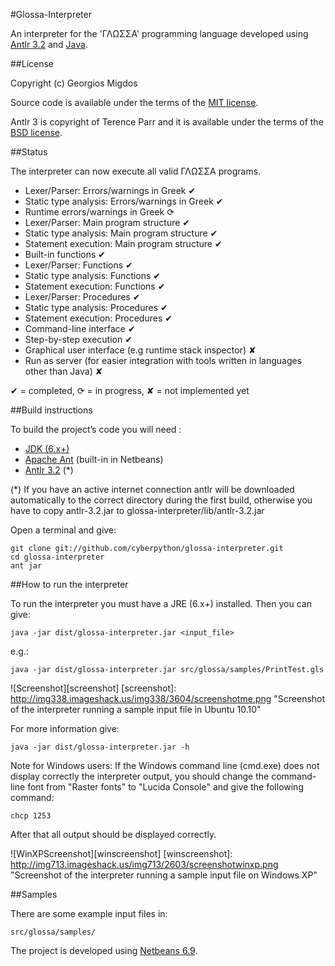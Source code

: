 #Glossa-Interpreter

An interpreter for the 'ΓΛΩΣΣΑ' programming language developed using [Antlr 3.2](http://www.antlr.org/) and [Java](http://www.java.com/en/).

##License

Copyright (c) Georgios Migdos

Source code is available under the terms of the [MIT license](http://www.opensource.org/licenses/mit-license.php).

Antlr 3 is copyright of Terence Parr and it is available under the terms of the [BSD license](http://www.antlr.org/license.html).

##Status

The interpreter can now execute all valid ΓΛΩΣΣΑ programs.

- Lexer/Parser: Errors/warnings in Greek ✔
- Static type analysis: Errors/warnings in Greek ✔
- Runtime errors/warnings in Greek ⟳
- Lexer/Parser: Main program structure ✔
- Static type analysis: Main program structure ✔
- Statement execution: Main program structure ✔
- Built-in functions ✔
- Lexer/Parser: Functions ✔
- Static type analysis: Functions ✔
- Statement execution: Functions ✔
- Lexer/Parser: Procedures ✔
- Static type analysis: Procedures ✔
- Statement execution: Procedures ✔
- Command-line interface ✔
- Step-by-step execution ✔
- Graphical user interface (e.g runtime stack inspector) ✘
- Run as server (for easier integration with tools written in languages other than Java) ✘


✔ = completed, ⟳ = in progress, ✘ = not implemented yet

##Build instructions

To build the project’s code you will need :

- [JDK (6.x+)](http://www.oracle.com/technetwork/java/javase/downloads/index.html)
- [Apache Ant](http://ant.apache.org/) (built-in in Netbeans)
- [Antlr 3.2](http://www.antlr.org/download/antlr-3.2.jar) (*)

(*) If you have an active internet connection antlr will be downloaded automatically to the correct directory during the first build, otherwise you have to copy antlr-3.2.jar to glossa-interpreter/lib/antlr-3.2.jar


Open a terminal and give:

    git clone git://github.com/cyberpython/glossa-interpreter.git
    cd glossa-interpreter
    ant jar

##How to run the interpreter

To run the interpreter you must have a JRE (6.x+) installed. Then you can give:

    java -jar dist/glossa-interpreter.jar <input_file>

e.g.:

    java -jar dist/glossa-interpreter.jar src/glossa/samples/PrintTest.gls
    
![Screenshot][screenshot]
[screenshot]: http://img338.imageshack.us/img338/3604/screenshotme.png  "Screenshot of the interpreter running a sample input file in Ubuntu 10.10"


For more information give:

    java -jar dist/glossa-interpreter.jar -h

Note for Windows users: If the Windows command line (cmd.exe) does not display correctly the interpreter output, you should change the command-line font from "Raster fonts" to "Lucida Console" and give the following command:

    chcp 1253
    
After that all output should be displayed correctly.

![WinXPScreenshot][winscreenshot]
[winscreenshot]: http://img713.imageshack.us/img713/2603/screenshotwinxp.png  "Screenshot of the interpreter running a sample input file on Windows XP"

##Samples

There are some example input files in:

    src/glossa/samples/

The project is developed using [Netbeans 6.9](http://netbeans.org/).

